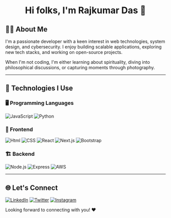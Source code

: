 <h1 align="center">Hi folks, I'm Rajkumar Das 👋</h1>

## 👨‍💻 About Me
I'm a passionate developer with a keen interest in web technologies, system design, and cybersecurity. I enjoy building scalable applications, exploring new tech stacks, and working on open-source projects.

When I'm not coding, I'm either learning about spirituality, diving into philosophical discussions, or capturing moments through photography.

---

## 🚀 Technologies I Use

### 🖥️ Programming Languages
![JavaScript](https://img.shields.io/badge/JavaScript-F7DF1E?style=for-the-badge&logo=javascript&logoColor=black)
![Python](https://img.shields.io/badge/Python-007ACC?style=for-the-badge&logo=python&logoColor=white)
<!--![TypeScript](https://img.shields.io/badge/TypeScript-007ACC?style=for-the-badge&logo=typescript&logoColor=white)
![C](https://img.shields.io/badge/C-00599C?style=for-the-badge&logo=c&logoColor=white)
![C++](https://img.shields.io/badge/C++-00599C?style=for-the-badge&logo=c%2B%2B&logoColor=white)-->

### 🎨 Frontend
![Html](https://img.shields.io/badge/Html-20232A?style=for-the-badge&logo=html&logoColor=61DAFB)
![CSS](https://img.shields.io/badge/Css-20232A?style=for-the-badge&logo=css&logoColor=61DAFB)
![React](https://img.shields.io/badge/React-20232A?style=for-the-badge&logo=react&logoColor=61DAFB)
![Next.js](https://img.shields.io/badge/Next.js-000000?style=for-the-badge&logo=next.js&logoColor=white)
![Bootstrap](https://img.shields.io/badge/Bootstrap-563D7C?style=for-the-badge&logo=bootstrap&logoColor=white)

### 🏗️ Backend
![Node.js](https://img.shields.io/badge/Node.js-339933?style=for-the-badge&logo=nodedotjs&logoColor=white)
![Express](https://img.shields.io/badge/Express.js-000000?style=for-the-badge&logo=express&logoColor=white)
![AWS](https://img.shields.io/badge/AWS-232F3E?style=for-the-badge&logo=amazon-aws&logoColor=white)

---

## 🌐 Let's Connect
[![LinkedIn](https://img.shields.io/badge/LinkedIn-0077B5?style=for-the-badge&logo=linkedin&logoColor=white)](https://linkedin.com/in/rajkumar-das-7391a7313)
[![Twitter](https://img.shields.io/badge/Twitter-1DA1F2?style=for-the-badge&logo=twitter&logoColor=white)](https://twitter.com/@KiraYeagami)
[![Instagram](https://img.shields.io/badge/Instagram-E4405F?style=for-the-badge&logo=instagram&logoColor=white)](https://instagram.com/kira_yeagami?igsh=OGQ5ZDc2ODk2ZA==)

Looking forward to connecting with you! ❤️


<!--
**Kirayeagami/kirayeagami** is a ✨ _special_ ✨ repository because its `README.md` (this file) appears on your GitHub profile.

Here are some ideas to get you started:

- 🔭 I’m currently working on ...
- 🌱 I’m currently learning ...
- 👯 I’m looking to collaborate on ...
- 🤔 I’m looking for help with ...
- 💬 Ask me about ...
- 📫 How to reach me: kirayeagami@gmail.com
- 😄 Pronouns: KIRA
- ⚡ Fun fact: I'm Gamer,And traveler 
-->
